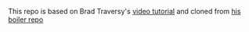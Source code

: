 This repo is based on Brad Traversy's [video tutorial](https://www.youtube.com/watch?v=ei7FsoXKPl0)
and cloned from [his boiler repo](https://github.com/bradtraversy/rxjs_boiler)

